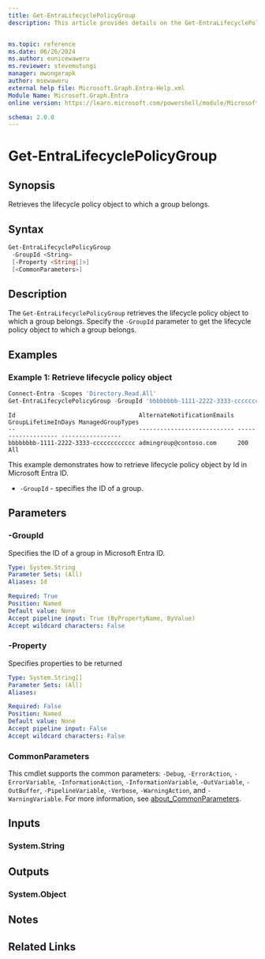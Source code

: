 ```yaml
---
title: Get-EntraLifecyclePolicyGroup
description: This article provides details on the Get-EntraLifecyclePolicyGroup command.


ms.topic: reference
ms.date: 06/26/2024
ms.author: eunicewaweru
ms.reviewer: stevemutungi
manager: mwongerapk
author: msewaweru
external help file: Microsoft.Graph.Entra-Help.xml
Module Name: Microsoft.Graph.Entra
online version: https://learn.microsoft.com/powershell/module/Microsoft.Graph.Entra/Get-EntraLifecyclePolicyGroup

schema: 2.0.0
---
```


# Get-EntraLifecyclePolicyGroup

## Synopsis

Retrieves the lifecycle policy object to which a group belongs.

## Syntax

```powershell
Get-EntraLifecyclePolicyGroup
 -GroupId <String>
 [-Property <String[]>]
 [<CommonParameters>]
```

## Description

The `Get-EntraLifecyclePolicyGroup` retrieves the lifecycle policy object to which a group belongs. Specify the `-GroupId` parameter to get the lifecycle policy object to which a group belongs.

## Examples

### Example 1: Retrieve lifecycle policy object

```powershell
Connect-Entra -Scopes 'Directory.Read.All'
Get-EntraLifecyclePolicyGroup -GroupId 'bbbbbbbb-1111-2222-3333-cccccccccccc'
```

```Output
Id                                   AlternateNotificationEmails GroupLifetimeInDays ManagedGroupTypes
--                                   --------------------------- ------------------- -----------------
bbbbbbbb-1111-2222-3333-cccccccccccc admingroup@contoso.com      200                 All
```

This example demonstrates how to retrieve lifecycle policy object by Id in Microsoft Entra ID.

- `-GroupId` - specifies the ID of a group.

## Parameters

### -GroupId

Specifies the ID of a group in Microsoft Entra ID.

```yaml
Type: System.String
Parameter Sets: (All)
Aliases: Id

Required: True
Position: Named
Default value: None
Accept pipeline input: True (ByPropertyName, ByValue)
Accept wildcard characters: False
```

### -Property

Specifies properties to be returned

```yaml
Type: System.String[]
Parameter Sets: (All)
Aliases:

Required: False
Position: Named
Default value: None
Accept pipeline input: False
Accept wildcard characters: False
```

### CommonParameters

This cmdlet supports the common parameters: `-Debug`, `-ErrorAction`, `-ErrorVariable`, `-InformationAction`, `-InformationVariable`, `-OutVariable`, `-OutBuffer`, `-PipelineVariable`, `-Verbose`, `-WarningAction`, and `-WarningVariable`. For more information, see [about_CommonParameters](https://go.microsoft.com/fwlink/?LinkID=113216).

## Inputs

### System.String

## Outputs

### System.Object

## Notes

## Related Links
